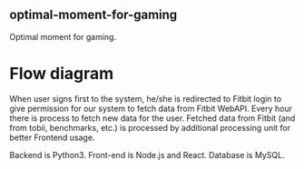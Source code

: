 ## optimal-moment-for-gaming
Optimal moment for gaming.

# Flow diagram
When user signs first to the system, he/she is redirected to Fitbit login to give permission for our system to fetch data from Fitbit WebAPI. Every hour there is process to fetch new data for the user. Fetched data from Fitbit (and from tobii, benchmarks, etc.) is processed by additional processing unit for better Frontend usage.

Backend is Python3. Front-end is Node.js and React. Database is MySQL.
